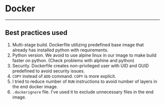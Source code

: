 # Docker

___

## Best practices used

1. Multi-stage build. Dockerfile utilizing predefined base image that already has installed python with requirements.
2. Python version. We avoid to use alpine linux in our image to make build faster on python. (Check problems with
   alphine and python)
3. Security. Dockerfile creates non-privileged user with UID and GUID predefined to avoid security issues.
4. `COPY` instead of `ADD` command. `COPY` is more explicit.
5. I tried to reduce number of `RUN` instructions to avoid number of layers in the end docker image.
6. `.dockerignore` file. I've used it to exclude unnecessary files in the end image.